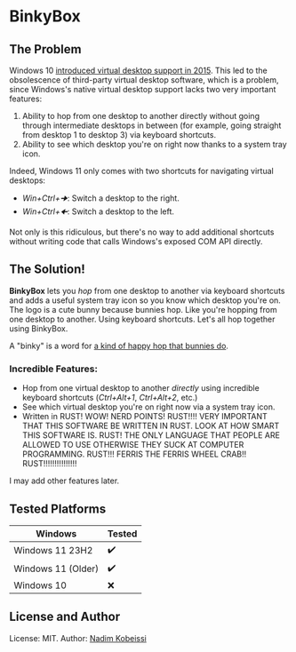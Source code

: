 # BinkyBox

## The Problem

Windows 10 [introduced virtual desktop support in 2015](https://www.pcworld.com/article/1936035/virtual-desktops-more-space-and-order-with-windows-10-and-11.html). This led to the obsolescence of third-party virtual desktop software, which is a problem, since Windows's native virtual desktop support lacks two very important features:

1. Ability to hop from one desktop to another directly without going through intermediate desktops in between (for example, going straight from desktop 1 to desktop 3) via keyboard shortcuts.
2. Ability to see which desktop you're on right now thanks to a system tray icon.

Indeed, Windows 11 only comes with two shortcuts for navigating virtual desktops:

- _Win+Ctrl+🠊_: Switch a desktop to the right.
- _Win+Ctrl+🠈_: Switch a desktop to the left.

Not only is this ridiculous, but there's no way to add additional shortcuts without writing code that calls Windows's exposed COM API directly.

## The Solution!

**BinkyBox** lets you _hop_ from one desktop to another via keyboard shortcuts and adds a useful system tray icon so you know which desktop you're on. The logo is a cute bunny because bunnies hop. Like you're hopping from one desktop to another. Using keyboard shortcuts. Let's all hop together using BinkyBox.

A "binky" is a word for [a kind of happy hop that bunnies do](https://be.chewy.com/is-this-normal-why-do-rabbits-binky/).

### Incredible Features:

- Hop from one virtual desktop to another _directly_ using incredible keyboard shortcuts (_Ctrl+Alt+1_, _Ctrl+Alt+2_, etc.)
- See which virtual desktop you're on right now via a system tray icon.
- Written in RUST! WOW! NERD POINTS! RUST!!!! VERY IMPORTANT THAT THIS SOFTWARE BE WRITTEN IN RUST. LOOK AT HOW SMART THIS SOFTWARE IS. RUST! THE ONLY LANGUAGE THAT PEOPLE ARE ALLOWED TO USE OTHERWISE THEY SUCK AT COMPUTER PROGRAMMING. RUST!!! FERRIS THE FERRIS WHEEL CRAB!! RUST!!!!!!!!!!!!!!!

I may add other features later.

## Tested Platforms

| Windows            | Tested     |
|--------------------|------------|
| Windows 11 23H2    | ✔️         |
| Windows 11 (Older) | ✔️         |
| Windows 10         | ❌         |

## License and Author

License: MIT. Author: [Nadim Kobeissi](https://nadim.computer)
